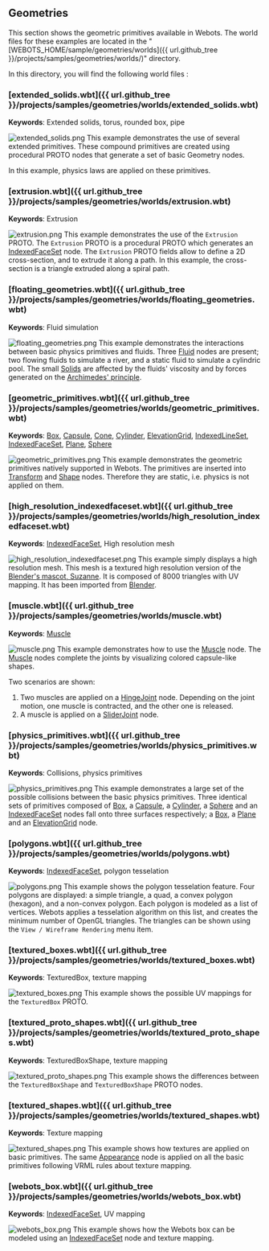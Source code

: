 ## Geometries

This section shows the geometric primitives available in Webots.
The world files for these examples are located in the "[WEBOTS\_HOME/sample/geometries/worlds]({{ url.github_tree }}/projects/samples/geometries/worlds/)" directory.

In this directory, you will find the following world files :

### [extended\_solids.wbt]({{ url.github_tree }}/projects/samples/geometries/worlds/extended_solids.wbt)

**Keywords**: Extended solids, torus, rounded box, pipe

![extended_solids.png](images/samples/extended_solids.png) This example demonstrates the use of several extended primitives.
These compound primitives are created using procedural PROTO nodes that generate a set of basic Geometry nodes.

In this example, physics laws are applied on these primitives.

### [extrusion.wbt]({{ url.github_tree }}/projects/samples/geometries/worlds/extrusion.wbt)

**Keywords**: Extrusion

![extrusion.png](images/samples/extrusion.png) This example demonstrates the use of the `Extrusion` PROTO.
The `Extrusion` PROTO is a procedural PROTO which generates an [IndexedFaceSet](../reference/indexedfaceset.md) node.
The `Extrusion` PROTO fields allow to define a 2D cross-section, and to extrude it along a path.
In this example, the cross-section is a triangle extruded along a spiral path.

### [floating\_geometries.wbt]({{ url.github_tree }}/projects/samples/geometries/worlds/floating_geometries.wbt)

**Keywords**: Fluid simulation

![floating_geometries.png](images/samples/floating_geometries.png) This example demonstrates the interactions between basic physics primitives and fluids.
Three [Fluid](../reference/fluid.md) nodes are present; two flowing fluids to simulate a river, and a static fluid to simulate a cylindric pool.
The small [Solids](../reference/solid.md) are affected by the fluids' viscosity and by forces generated on the [Archimedes' principle](https://en.wikipedia.org/wiki/Archimedes%27_principle).

### [geometric\_primitives.wbt]({{ url.github_tree }}/projects/samples/geometries/worlds/geometric_primitives.wbt)

**Keywords**: [Box](../reference/box.md), [Capsule](../reference/capsule.md), [Cone](../reference/cone.md), [Cylinder](../reference/cylinder.md), [ElevationGrid](../reference/elevationgrid.md), [IndexedLineSet](../reference/indexedlineset.md), [IndexedFaceSet](../reference/indexedfaceset.md), [Plane](../reference/plane.md), [Sphere](../reference/sphere.md)

![geometric_primitives.png](images/samples/geometric_primitives.png) This example demonstrates the geometric primitives natively supported in Webots.
The primitives are inserted into [Transform](../reference/transform.md) and [Shape](../reference/shape.md) nodes.
Therefore they are static, i.e. physics is not applied on them.

### [high\_resolution\_indexedfaceset.wbt]({{ url.github_tree }}/projects/samples/geometries/worlds/high_resolution_indexedfaceset.wbt)

**Keywords**: [IndexedFaceSet](../reference/indexedfaceset.md), High resolution mesh

![high_resolution_indexedfaceset.png](images/samples/high_resolution_indexedfaceset.png) This example simply displays a high resolution mesh.
This mesh is a textured high resolution version of the [Blender's mascot, Suzanne](https://en.wikipedia.org/wiki/Blender_(software)#Suzanne).
It is composed of 8000 triangles with UV mapping.
It has been imported from [Blender](https://www.blender.org/).

### [muscle.wbt]({{ url.github_tree }}/projects/samples/geometries/worlds/muscle.wbt)

**Keywords**: [Muscle](../reference/muscle.md)

![muscle.png](images/samples/muscle.png) This example demonstrates how to use the [Muscle](../reference/muscle.md) node.
The [Muscle](../reference/muscle.md) nodes complete the joints by visualizing colored capsule-like shapes.

Two scenarios are shown:

1. Two muscles are applied on a [HingeJoint](../reference/hingejoint.md) node.
Depending on the joint motion, one muscle is contracted, and the other one is released.
2. A muscle is applied on a [SliderJoint](../reference/sliderjoint.md) node.

### [physics\_primitives.wbt]({{ url.github_tree }}/projects/samples/geometries/worlds/physics_primitives.wbt)

**Keywords**: Collisions, physics primitives

![physics_primitives.png](images/samples/physics_primitives.png) This example demonstrates a large set of the possible collisions between the basic physics primitives.
Three identical sets of primitives composed of [Box](../reference/box.md), a [Capsule](../reference/capsule.md), a [Cylinder](../reference/cylinder.md), a [Sphere](../reference/sphere.md) and an [IndexedFaceSet](../reference/indexedfaceset.md) nodes fall onto three surfaces respectively; a [Box](../reference/box.md), a [Plane](../reference/plane.md) and an [ElevationGrid](../reference/elevationgrid.md) node.

### [polygons.wbt]({{ url.github_tree }}/projects/samples/geometries/worlds/polygons.wbt)

**Keywords**: [IndexedFaceSet](../reference/indexedfaceset.md), polygon tesselation

![polygons.png](images/samples/polygons.png) This example shows the polygon tesselation feature.
Four polygons are displayed: a simple triangle, a quad, a convex polygon (hexagon), and a non-convex polygon.
Each polygon is modeled as a list of vertices.
Webots applies a tesselation algorithm on this list, and creates the minimum number of OpenGL triangles.
The triangles can be shown using the `View / Wireframe Rendering` menu item.

### [textured\_boxes.wbt]({{ url.github_tree }}/projects/samples/geometries/worlds/textured_boxes.wbt)

**Keywords**: TexturedBox, texture mapping

![textured_boxes.png](images/samples/textured_boxes.png) This example shows the possible UV mappings for the `TexturedBox` PROTO.

### [textured\_proto\_shapes.wbt]({{ url.github_tree }}/projects/samples/geometries/worlds/textured_proto_shapes.wbt)

**Keywords**: TexturedBoxShape, texture mapping

![textured_proto_shapes.png](images/samples/textured_proto_shapes.png) This example shows the differences between the `TexturedBoxShape` and `TexturedBoxShape` PROTO nodes.

### [textured\_shapes.wbt]({{ url.github_tree }}/projects/samples/geometries/worlds/textured_shapes.wbt)

**Keywords**: Texture mapping

![textured_shapes.png](images/samples/textured_shapes.png) This example shows how textures are applied on basic primitives.
The same [Appearance](../reference/appearance.md) node is applied on all the basic primitives following VRML rules about texture mapping.

### [webots\_box.wbt]({{ url.github_tree }}/projects/samples/geometries/worlds/webots_box.wbt)

**Keywords**: [IndexedFaceSet](../reference/indexedfaceset.md), UV mapping

![webots_box.png](images/samples/webots_box.png) This example shows how the Webots box can be modeled using an [IndexedFaceSet](../reference/indexedfaceset.md) node and texture mapping.
